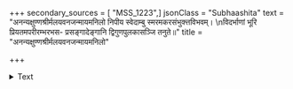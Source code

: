 +++
secondary_sources = [ "MSS_1223",]
jsonClass = "Subhaashita"
text = "अनन्यक्षुण्णश्रीर्मलयवनजन्मायमनिलो निपीय स्वेदाम्बु स्मरमकरसंभुक्त्तविभवम्।  \nविदर्भाणां भूरि प्रियतमपरीरम्भरभस- प्रसङ्गादेङ्गानि द्विगुणपुलकासञ्जि तनुते॥"
title = "अनन्यक्षुण्णश्रीर्मलयवनजन्मायमनिलो"

+++

<details><summary>Text</summary>

अनन्यक्षुण्णश्रीर्मलयवनजन्मायमनिलो निपीय स्वेदाम्बु स्मरमकरसंभुक्त्तविभवम्।  
विदर्भाणां भूरि प्रियतमपरीरम्भरभस- प्रसङ्गादेङ्गानि द्विगुणपुलकासञ्जि तनुते॥
</details>
